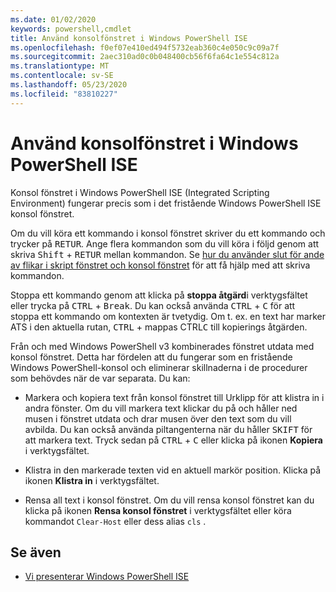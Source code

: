 ```yaml
---
ms.date: 01/02/2020
keywords: powershell,cmdlet
title: Använd konsolfönstret i Windows PowerShell ISE
ms.openlocfilehash: f0ef07e410ed494f5732eab360c4e050c9c09a7f
ms.sourcegitcommit: 2aec310ad0c0b048400cb56f6fa64c1e554c812a
ms.translationtype: MT
ms.contentlocale: sv-SE
ms.lasthandoff: 05/23/2020
ms.locfileid: "83810227"
---
```

# <a name="how-to-use-the-console-pane-in-the-windows-powershell-ise"></a>Använd konsolfönstret i Windows PowerShell ISE

Konsol fönstret i Windows PowerShell ISE (Integrated Scripting Environment) fungerar precis som i det fristående Windows PowerShell ISE konsol fönstret.

Om du vill köra ett kommando i konsol fönstret skriver du ett kommando och trycker på <kbd>RETUR</kbd>. Ange flera kommandon som du vill köra i följd genom att skriva <kbd>Shift</kbd> + <kbd>RETUR</kbd> mellan kommandon. Se [hur du använder slut för ande av flikar i skript fönstret och konsol fönstret](How-to-Use-Tab-Completion-in-the-Script-Pane-and-Console-Pane.md) för att få hjälp med att skriva kommandon.

Stoppa ett kommando genom att klicka på **stoppa åtgärd**i verktygsfältet eller trycka på <kbd>CTRL</kbd> + <kbd>Break</kbd>. Du kan också använda <kbd>CTRL</kbd> + <kbd>C</kbd> för att stoppa ett kommando om kontexten är tvetydig. Om t. ex. en text har marker ATS i den aktuella rutan, <kbd>CTRL</kbd> + mappas CTRL<kbd>C</kbd> till kopierings åtgärden.

Från och med Windows PowerShell v3 kombinerades fönstret utdata med konsol fönstret. Detta har fördelen att du fungerar som en fristående Windows PowerShell-konsol och eliminerar skillnaderna i de procedurer som behövdes när de var separata. Du kan:

- Markera och kopiera text från konsol fönstret till Urklipp för att klistra in i andra fönster. Om du vill markera text klickar du på och håller ned musen i fönstret utdata och drar musen över den text som du vill avbilda. Du kan också använda piltangenterna när du håller <kbd>SKIFT</kbd> för att markera text. Tryck sedan på <kbd>CTRL</kbd> + <kbd>C</kbd> eller klicka på ikonen **Kopiera** i verktygsfältet.

- Klistra in den markerade texten vid en aktuell markör position. Klicka på ikonen **Klistra in** i verktygsfältet.

- Rensa all text i konsol fönstret. Om du vill rensa konsol fönstret kan du klicka på ikonen **Rensa konsol fönstret** i verktygsfältet eller köra kommandot `Clear-Host` eller dess alias `cls` .

## <a name="see-also"></a>Se även

- [Vi presenterar Windows PowerShell ISE](Introducing-the-Windows-PowerShell-ISE.md)
